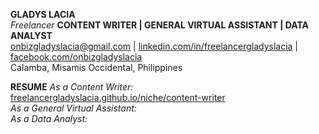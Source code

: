 **GLADYS LACIA**  
*Freelancer* 
**CONTENT WRITER | GENERAL VIRTUAL ASSISTANT | DATA ANALYST**  
[onbizgladyslacia@gmail.com](mailto:onbizgladyslacia@gmail.com) | [linkedin.com/in/freelancergladyslacia](https://www.linkedin.com/in/freelancergladyslacia/) | [facebook.com/onbizgladyslacia](https://www.facebook.com/onbizgladyslacia)  
Calamba, Misamis Occidental, Philippines

**RESUME** 
*As a Content Writer:* [freelancergladyslacia.github.io/niche/content-writer](https://freelancergladyslacia.github.io/niche/content-writer) <br>
*As a General Virtual Assistant:* <br>
*As a Data Analyst:* 